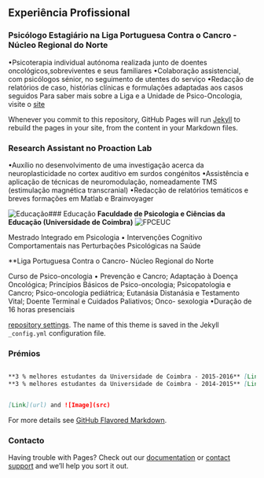 ## Experiência Profissional

### Psicólogo Estagiário na Liga Portuguesa Contra o Cancro - Núcleo Regional do Norte
•Psicoterapia individual autónoma realizada junto de doentes oncológicos,sobreviventes e seus familiares
•Colaboração assistencial, com psicólogos sénior, no seguimento de utentes do serviço
•Redacção de relatórios de caso, histórias clínicas e formulações adaptadas aos casos seguidos 
Para saber mais sobre a Liga e a Unidade de Psico-Oncologia, visite o [site](https://www.ligacontracancro.pt/) 

Whenever you commit to this repository, GitHub Pages will run [Jekyll](https://jekyllrb.com/) to rebuild the pages in your site, from the content in your Markdown files.

### Research Assistant no Proaction Lab
•Auxílio no desenvolvimento de uma investigação acerca da neuroplasticidade no cortex auditivo em surdos congénitos
•Assistência e aplicação de técnicas de neuromodulação, nomeadamente TMS (estimulação magnética transcranial)
•Redacção de relatórios temáticos e breves formações em Matlab e Brainvoyager


![Educação](https://image.flaticon.com/icons/svg/46/46955.svg "Educação")### Educação
**Faculdade de Psicologia e Ciências da Educação (Universidade de Coimbra)**
![FPCEUC](https://www.uc.pt/identidadevisual/jpgcmyk/FPCEUC.jpg "FPCEUC")

Mestrado Integrado em Psicologia 
• Intervenções Cognitivo Comportamentais nas Perturbações Psicológicas na Saúde

**Liga Portuguesa Contra o Cancro- Núcleo Regional do Norte 

Curso de Psico-oncologia 
• Prevenção e Cancro; Adaptação à Doença Oncológica; Princípios Básicos de Psico-oncologia; Psicopatologia e Cancro; Psico-oncologia pediátrica; Eutanásia Distanásia e Testamento Vital; Doente Terminal e Cuidados Paliativos; Onco- sexologia
•Duração de 16 horas presenciais 

[repository settings](https://github.com/tvieiragoncalves/teste/settings). The name of this theme is saved in the Jekyll `_config.yml` configuration file.

### Prémios
```markdown

**3 % melhores estudantes da Universidade de Coimbra - 2015-2016** [Link](https://www.uc.pt/academicos/premios_bolsas/3_melhores) and ![Image](https://www.uc.pt/identidadevisual/jpg/FPCEUC.jpg)
**3 % melhores estudantes da Universidade de Coimbra - 2014-2015** [Link](https://www.uc.pt/academicos/premios_bolsas/3_melhores) and ![Image](https://www.uc.pt/identidadevisual/jpg/FPCEUC.jpg)


[Link](url) and ![Image](src)
```

For more details see [GitHub Flavored Markdown](https://guides.github.com/features/mastering-markdown/).



### Contacto

Having trouble with Pages? Check out our [documentation](https://help.github.com/categories/github-pages-basics/) or [contact support](https://github.com/contact) and we’ll help you sort it out.
